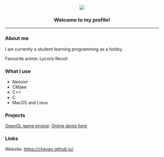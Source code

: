 <p align="center">
  <img src="https://img.shields.io/stackexchange/stackoverflow/r/18260623?color=orange&label=reputation&logo=stackoverflow&style=for-the-badge&cacheSeconds=1600">
  <h3 align="center">Welcome to my profile!</h1>
</p>
<hr>

### About me

I am currently a student learning programming as a hobby.

Favourite anime: Lycoris Recoil

### What I use

- Neovim
- CMake
- C++
- C
- MacOS and Linux

### Projects

[OpenGL game engine](https://github.com/cheyao/opengl): [Online demo here](https://cheyao.github.io/game)

### Links

Website: https://cheyao.github.io/
